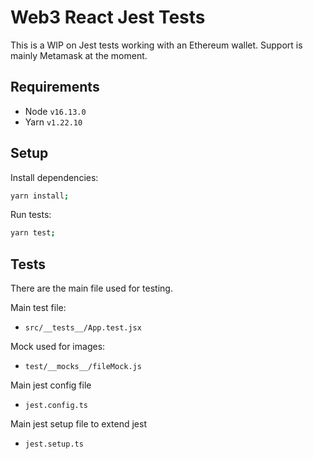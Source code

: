 # Web3 React Jest Tests

This is a WIP on Jest tests working with an Ethereum wallet.
Support is mainly Metamask at the moment.

## Requirements

- Node `v16.13.0`
- Yarn `v1.22.10`

## Setup

Install dependencies:

```bash
yarn install;
```

Run tests:

```bash
yarn test;
```

## Tests

There are the main file used for testing.

Main test file:
- `src/__tests__/App.test.jsx`

Mock used for images:
- `test/__mocks__/fileMock.js`

Main jest config file
- `jest.config.ts`

Main jest setup file to extend jest
- `jest.setup.ts`
